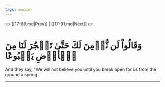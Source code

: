 ```yaml
---
tags: meccan
---
```


👈 [[17-89.md|Prev]] | [[17-91.md|Next]] 👉

# وَقَالُواْ لَن نُّؤۡمِنَ لَكَ حَتَّىٰ تَفۡجُرَ لَنَا مِنَ ٱلۡأَرۡضِ يَنۢبُوعًا

And they say, "We will not believe you until you break open for us from the ground a spring

---

